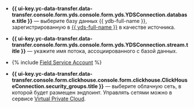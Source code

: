 * **{{ ui-key.yc-data-transfer.data-transfer.console.form.yds.console.form.yds.YDSConnection.database.title }}** — выберите базу данных {{ ydb-full-name }}, зарегистрированную в [{{ yds-full-name }}](../../../../data-streams/) в качестве источника.

* **{{ ui-key.yc-data-transfer.data-transfer.console.form.yds.console.form.yds.YDSConnection.stream.title }}** — укажите имя потока, ассоциированного с базой данных.

* {% include [Field Service Account](../../fields/yds/ui/service-account-source.md) %}

* **{{ ui-key.yc-data-transfer.data-transfer.console.form.clickhouse.console.form.clickhouse.ClickHouseConnection.security_groups.title }}** — выберите облачную сеть, в которой будет размещен эндпоинт. Управлять сетями можно в сервисе [Virtual Private Cloud](../../../../vpc/).
